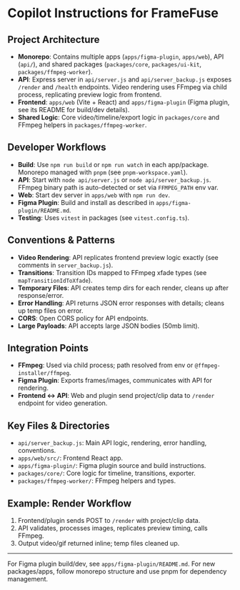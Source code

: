 # Copilot Instructions for FrameFuse

## Project Architecture
- **Monorepo**: Contains multiple apps (`apps/figma-plugin`, `apps/web`), API (`api/`), and shared packages (`packages/core`, `packages/ui-kit`, `packages/ffmpeg-worker`).
- **API**: Express server in `api/server.js` and `api/server_backup.js` exposes `/render` and `/health` endpoints. Video rendering uses FFmpeg via child process, replicating preview logic from frontend.
- **Frontend**: `apps/web` (Vite + React) and `apps/figma-plugin` (Figma plugin, see its README for build/dev details).
- **Shared Logic**: Core video/timeline/export logic in `packages/core` and FFmpeg helpers in `packages/ffmpeg-worker`.

## Developer Workflows
- **Build**: Use `npm run build` or `npm run watch` in each app/package. Monorepo managed with `pnpm` (see `pnpm-workspace.yaml`).
- **API**: Start with `node api/server.js` or `node api/server_backup.js`. FFmpeg binary path is auto-detected or set via `FFMPEG_PATH` env var.
- **Web**: Start dev server in `apps/web` with `npm run dev`.
- **Figma Plugin**: Build and install as described in `apps/figma-plugin/README.md`.
- **Testing**: Uses `vitest` in packages (see `vitest.config.ts`).

## Conventions & Patterns
- **Video Rendering**: API replicates frontend preview logic exactly (see comments in `server_backup.js`).
- **Transitions**: Transition IDs mapped to FFmpeg xfade types (see `mapTransitionIdToXfade`).
- **Temporary Files**: API creates temp dirs for each render, cleans up after response/error.
- **Error Handling**: API returns JSON error responses with details; cleans up temp files on error.
- **CORS**: Open CORS policy for API endpoints.
- **Large Payloads**: API accepts large JSON bodies (50mb limit).

## Integration Points
- **FFmpeg**: Used via child process; path resolved from env or `@ffmpeg-installer/ffmpeg`.
- **Figma Plugin**: Exports frames/images, communicates with API for rendering.
- **Frontend ↔ API**: Web and plugin send project/clip data to `/render` endpoint for video generation.

## Key Files & Directories
- `api/server_backup.js`: Main API logic, rendering, error handling, conventions.
- `apps/web/src/`: Frontend React app.
- `apps/figma-plugin/`: Figma plugin source and build instructions.
- `packages/core/`: Core logic for timeline, transitions, exporter.
- `packages/ffmpeg-worker/`: FFmpeg helpers and types.

## Example: Render Workflow
1. Frontend/plugin sends POST to `/render` with project/clip data.
2. API validates, processes images, replicates preview timing, calls FFmpeg.
3. Output video/gif returned inline; temp files cleaned up.

---
For Figma plugin build/dev, see `apps/figma-plugin/README.md`.
For new packages/apps, follow monorepo structure and use pnpm for dependency management.
